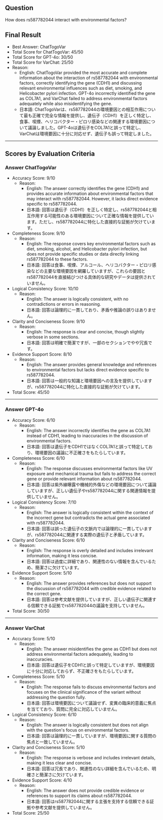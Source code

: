## Question

How does rs587782044 interact with environmental factors?

## Final Result

- Best Answer: ChatTogoVar
- Total Score for ChatTogoVar: 45/50
- Total Score for GPT-4o: 30/50
- Total Score for VarChat: 25/50
- Reason:
  - English: ChatTogoVar provided the most accurate and complete information about the interaction of rs587782044 with environmental factors, correctly identifying the gene (CDH1) and discussing relevant environmental influences such as diet, smoking, and Helicobacter pylori infection. GPT-4o incorrectly identified the gene as COL7A1, and VarChat failed to address environmental factors adequately while also misidentifying the gene.
  - 日本語: ChatTogoVarは、rs587782044の環境要因との相互作用について最も正確で完全な情報を提供し、遺伝子（CDH1）を正しく特定し、食事、喫煙、ヘリコバクター・ピロリ感染などの関連する環境要因について議論しました。GPT-4oは遺伝子をCOL7A1と誤って特定し、VarChatは環境要因に十分に対応せず、遺伝子も誤って特定しました。

---

## Scores by Evaluation Criteria

### Answer ChatTogoVar
- Accuracy Score: 9/10
  - Reason: 
    - English: The answer correctly identifies the gene (CDH1) and provides accurate information about environmental factors that may interact with rs587782044. However, it lacks direct evidence specific to rs587782044.
    - 日本語: 回答は遺伝子（CDH1）を正しく特定し、rs587782044と相互作用する可能性のある環境要因について正確な情報を提供しています。ただし、rs587782044に特化した直接的な証拠が欠けています。
- Completeness Score: 9/10
  - Reason: 
    - English: The response covers key environmental factors such as diet, smoking, alcohol, and Helicobacter pylori infection, but does not provide specific studies or data directly linking rs587782044 to these factors.
    - 日本語: 回答は食事、喫煙、アルコール、ヘリコバクター・ピロリ感染などの主要な環境要因を網羅していますが、これらの要因とrs587782044を直接結びつける具体的な研究やデータは提供されていません。
- Logical Consistency Score: 10/10
  - Reason: 
    - English: The answer is logically consistent, with no contradictions or errors in reasoning.
    - 日本語: 回答は論理的に一貫しており、矛盾や推論の誤りはありません。
- Clarity and Conciseness Score: 9/10
  - Reason: 
    - English: The response is clear and concise, though slightly verbose in some sections.
    - 日本語: 回答は明確で簡潔ですが、一部のセクションでやや冗長です。
- Evidence Support Score: 8/10
  - Reason: 
    - English: The answer provides general knowledge and references to environmental factors but lacks direct evidence specific to rs587782044.
    - 日本語: 回答は一般的な知識と環境要因への言及を提供していますが、rs587782044に特化した直接的な証拠が欠けています。
- Total Score: 45/50

---

### Answer GPT-4o
- Accuracy Score: 6/10
  - Reason: 
    - English: The answer incorrectly identifies the gene as COL7A1 instead of CDH1, leading to inaccuracies in the discussion of environmental factors.
    - 日本語: 回答は遺伝子をCDH1ではなくCOL7A1と誤って特定しており、環境要因の議論に不正確さをもたらしています。
- Completeness Score: 6/10
  - Reason: 
    - English: The response discusses environmental factors like UV exposure and mechanical trauma but fails to address the correct gene or provide relevant information about rs587782044.
    - 日本語: 回答は紫外線曝露や機械的外傷などの環境要因について議論していますが、正しい遺伝子やrs587782044に関する関連情報を提供していません。
- Logical Consistency Score: 7/10
  - Reason: 
    - English: The answer is logically consistent within the context of the incorrect gene but contradicts the actual gene associated with rs587782044.
    - 日本語: 回答は誤った遺伝子の文脈内では論理的に一貫していますが、rs587782044に関連する実際の遺伝子と矛盾しています。
- Clarity and Conciseness Score: 6/10
  - Reason: 
    - English: The response is overly detailed and includes irrelevant information, making it less concise.
    - 日本語: 回答は過度に詳細であり、関連性のない情報を含んでいるため、簡潔さに欠けています。
- Evidence Support Score: 5/10
  - Reason: 
    - English: The answer provides references but does not support the discussion of rs587782044 with credible evidence related to the correct gene.
    - 日本語: 回答は参考文献を提供していますが、正しい遺伝子に関連する信頼できる証拠でrs587782044の議論を支持していません。
- Total Score: 30/50

---

### Answer VarChat
- Accuracy Score: 5/10
  - Reason: 
    - English: The answer misidentifies the gene as CDH1 but does not address environmental factors adequately, leading to inaccuracies.
    - 日本語: 回答は遺伝子をCDH1と誤って特定していますが、環境要因に十分に対応しておらず、不正確さをもたらしています。
- Completeness Score: 5/10
  - Reason: 
    - English: The response fails to discuss environmental factors and focuses on the clinical significance of the variant without addressing the question fully.
    - 日本語: 回答は環境要因について議論せず、変異の臨床的意義に焦点を当てており、質問に完全に対応していません。
- Logical Consistency Score: 6/10
  - Reason: 
    - English: The answer is logically consistent but does not align with the question's focus on environmental factors.
    - 日本語: 回答は論理的に一貫していますが、環境要因に関する質問の焦点と一致していません。
- Clarity and Conciseness Score: 5/10
  - Reason: 
    - English: The response is verbose and includes irrelevant details, making it less clear and concise.
    - 日本語: 回答は冗長であり、関連性のない詳細を含んでいるため、明確さと簡潔さに欠けています。
- Evidence Support Score: 4/10
  - Reason: 
    - English: The answer does not provide credible evidence or references to support its claims about rs587782044.
    - 日本語: 回答はrs587782044に関する主張を支持する信頼できる証拠や参考文献を提供していません。
- Total Score: 25/50